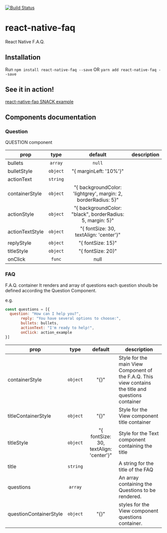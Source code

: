 [![Build Status](https://travis-ci.com/Olcina/react-native-faq.svg?branch=master)](https://travis-ci.com/Olcina/react-native-faq)

# react-native-faq
React Native F.A.Q.

## Installation
Run `npm install react-native-faq --save` OR `yarn add react-native-faq --save`



## See it in action!
[react-native-faq SNACK example](https://expo.io/snacks/@olcina)


## Components documentation

### Question
 
QUESTION component
 
prop | type | default |  description |
---- | :----: | :-------: | ----------- |
bullets | `array` | `null` |  |
bulletStyle | `object` | "{    marginLeft: '10%'}" |  |
actionText | `string` |  |  |
containerStyle | `object` | "{    backgroundColor: 'lightgrey',    margin: 2,    borderRadius: 5}" |  |
actionStyle | `object` | "{    backgroundColor: \"black\",    borderRadius: 5,    margin: 5}" |  |
actionTextStyle | `object` | "{    fontSize: 30,    textAlign: 'center'}" |  |
replyStyle | `object` | "{    fontSize: 15}" |  |
titleStyle | `object` | "{    fontSize: 20}" |  |
onClick | `func` | null |  |


### FAQ
 

 
F.A.Q. container
It renders and array of questions
each question shoulb be defined according the Question Component.

e.g.
```javascript
const questions = [{
  question: "How can I help you?",
       reply: "You have several options to choose:",
       bullets: bullets,
       actionText: "I'm ready to help!",
       onClick: action_example
}]
```
prop | type | default |  description |
---- | :----: | :-------: | ----------- |
containerStyle | `object` | "{}" | Style for the main View Component of the F.A.Q. This view contains the title and questions container |
titleContainerStyle | `object` | "{}" | Style for the View component title container |
titleStyle | `object` | "{    fontSize: 30,    textAlign: 'center'}" | Style for the Text component containing the title |
title | `string` |  | A string for the title of the FAQ |
questions | `array` |  | An array containing the Questions to be rendered. |
questionContainerStyle | `object` | "{}" | styles for the View component questions container. |

